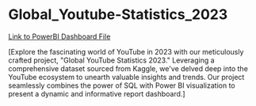 # Global_Youtube-Statistics_2023

[Link to PowerBI Dashboard File](https://drive.google.com/file/d/1l6E1HS2Om5LyMUwBEn4wZ2kOvqY9r667/view)


[Explore the fascinating world of YouTube in 2023 with our meticulously crafted project, "Global YouTube Statistics 2023." Leveraging a comprehensive dataset sourced from Kaggle, we've delved deep into the YouTube ecosystem to unearth valuable insights and trends. Our project seamlessly combines the power of SQL with Power BI visualization to present a dynamic and informative report dashboard.]
